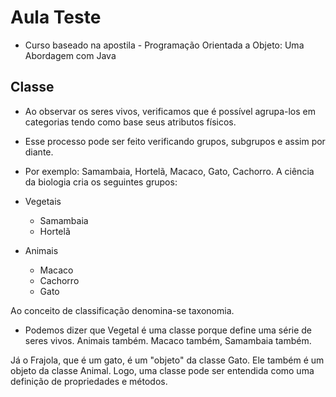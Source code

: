 # Aula Teste

* Curso baseado na apostila - Programação Orientada a Objeto: Uma Abordagem com Java

## Classe 

* Ao observar os seres vivos, verificamos que é possível agrupa-los em categorias tendo como base seus atributos físicos.

* Esse processo pode ser feito verificando grupos, subgrupos e assim por diante.

* Por exemplo: Samambaia, Hortelã, Macaco, Gato, Cachorro. A ciência da biologia cria os seguintes grupos: 

* Vegetais
    * Samambaia
    * Hortelã
* Animais
    * Macaco
    * Cachorro
    * Gato

Ao conceito de classificação denomina-se taxonomia.

* Podemos dizer que Vegetal é uma classe porque define uma série de seres vivos. Animais também. Macaco também, Samambaia também.

Já o Frajola, que é um gato, é um "objeto" da classe Gato. Ele também é um objeto da classe Animal. Logo, uma classe pode ser entendida como uma definição de propriedades e métodos.